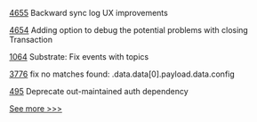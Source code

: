 
[4655](https://github.com/hyperledger/besu/pull/4655) Backward sync log UX improvements

[4654](https://github.com/hyperledger/besu/pull/4654) Adding option to debug the potential problems with closing Transaction

[1064](https://github.com/hyperledger/solang/pull/1064) Substrate: Fix events with topics

[3776](https://github.com/hyperledger/fabric/pull/3776) fix no matches found: .data.data[0].payload.data.config

[495](https://github.com/hyperledger/cello/pull/495) Deprecate out-maintained auth dependency


[See more >>>](https://start-here.hyperledger.org/pull-requests)
